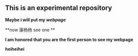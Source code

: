 ## This is an experimental repository

**Maybe i will put my *webpage***  

**now 康杨杨 see one **

**I am honored that you are the first person to see my webpage**

**heiheihei**

